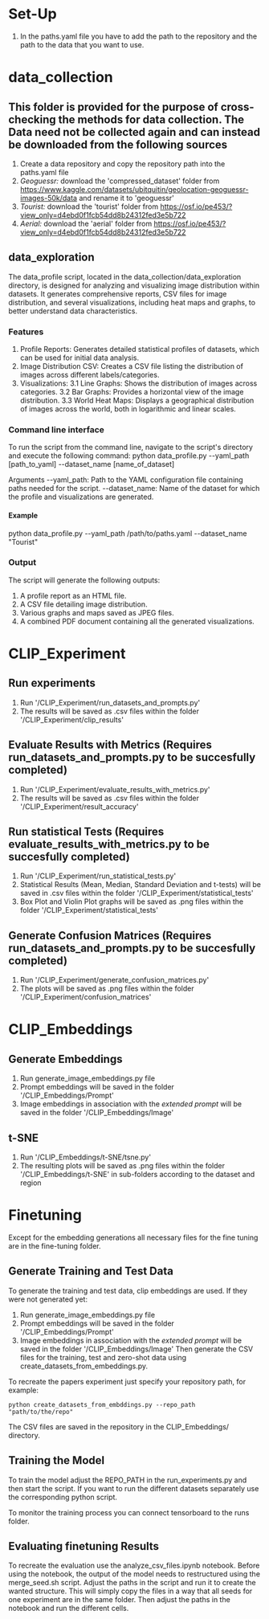 # Set-Up

1. In the paths.yaml file you have to add the path to the repository and the path to the data that you want to use.

# data_collection

## This folder is provided for the purpose of cross-checking the methods for data collection. The Data need not be collected again and can instead be downloaded from the following sources

1. Create a data repository and copy the repository path into the paths.yaml file
2. *Geoguessr:* download the 'compressed_dataset' folder from <https://www.kaggle.com/datasets/ubitquitin/geolocation-geoguessr-images-50k/data> and rename it to 'geoguessr'
3. *Tourist:* download the 'tourist' folder from <https://osf.io/pe453/?view_only=d4ebd0f1fcb54dd8b24312fed3e5b722>
4. *Aerial:* download the 'aerial' folder from <https://osf.io/pe453/?view_only=d4ebd0f1fcb54dd8b24312fed3e5b722>

## data_exploration

The data_profile script, located in the data_collection/data_exploration directory, is designed for analyzing and visualizing image distribution within datasets. It generates comprehensive reports, CSV files for image distribution, and several visualizations, including heat maps and graphs, to better understand data characteristics.

### Features

1. Profile Reports: Generates detailed statistical profiles of datasets, which can be used for initial data analysis.
2. Image Distribution CSV: Creates a CSV file listing the distribution of images across different labels/categories.
3. Visualizations:
    3.1 Line Graphs: Shows the distribution of images across categories.
    3.2 Bar Graphs: Provides a horizontal view of the image distribution.
    3.3 World Heat Maps: Displays a geographical distribution of images across the world, both in logarithmic and linear scales.

### Command line interface

To run the script from the command line, navigate to the script's directory and execute the following command:
python data_profile.py --yaml_path [path_to_yaml] --dataset_name [name_of_dataset]

Arguments
    --yaml_path: Path to the YAML configuration file containing paths needed for the script.
    --dataset_name: Name of the dataset for which the profile and visualizations are generated.

#### Example

python data_profile.py --yaml_path /path/to/paths.yaml --dataset_name "Tourist"

### Output

The script will generate the following outputs:

1. A profile report as an HTML file.
2. A CSV file detailing image distribution.
3. Various graphs and maps saved as JPEG files.
4. A combined PDF document containing all the generated visualizations.

# CLIP_Experiment

## Run experiments

1. Run '/CLIP_Experiment/run_datasets_and_prompts.py'
2. The results will be saved as .csv files within the folder '/CLIP_Experiment/clip_results'

## Evaluate Results with Metrics (Requires run_datasets_and_prompts.py to be succesfully completed)

1. Run '/CLIP_Experiment/evaluate_results_with_metrics.py'
2. The results will be saved as .csv files within the folder '/CLIP_Experiment/result_accuracy'

## Run statistical Tests (Requires evaluate_results_with_metrics.py to be succesfully completed)

1. Run '/CLIP_Experiment/run_statistical_tests.py'
2. Statistical Results (Mean, Median, Standard Deviation and t-tests) will be saved in .csv files within the folder '/CLIP_Experiment/statistical_tests'
3. Box Plot and Violin Plot graphs will be saved as .png files within the folder '/CLIP_Experiment/statistical_tests'

## Generate Confusion Matrices (Requires run_datasets_and_prompts.py to be succesfully completed)

1. Run '/CLIP_Experiment/generate_confusion_matrices.py'
2. The plots will be saved as .png files within the folder '/CLIP_Experiment/confusion_matrices'

# CLIP_Embeddings

## Generate Embeddings

1. Run generate_image_embeddings.py file
2. Prompt embeddings will be saved in the folder '/CLIP_Embeddings/Prompt'
3. Image embeddings in association with the *extended prompt* will be saved in the folder '/CLIP_Embeddings/Image'

## t-SNE

1. Run '/CLIP_Embeddings/t-SNE/tsne.py'
2. The resulting plots will be saved as .png files within the folder '/CLIP_Embeddings/t-SNE' in sub-folders according to the dataset and region

# Finetuning

Except for the embedding generations all necessary files for the fine tuning are in the fine-tuning folder.

## Generate Training and Test Data

To generate the training and test data, clip embeddings are used.
If they were not generated yet:

1. Run generate_image_embeddings.py file
2. Prompt embeddings will be saved in the folder '/CLIP_Embeddings/Prompt'
3. Image embeddings in association with the *extended prompt* will be saved in the folder '/CLIP_Embeddings/Image'
Then generate the CSV files for the training, test and zero-shot data using create_datasets_from_embeddings.py.

To recreate the papers experiment just specify your repository path, for example:

```shell
python create_datasets_from_embddings.py --repo_path "path/to/the/repo"
```

The CSV files are saved in the repository in the CLIP_Embeddings/ directory.

## Training the Model

To train the model adjust the REPO_PATH in the run_experiments.py and then start the script.
If you want to run the different datasets separately use the corresponding python script.

To monitor the training process you can connect tensorboard to the runs folder. 

## Evaluating finetuning Results

To recreate the evaluation use the analyze_csv_files.ipynb notebook.
Before using the notebook, the output of the model needs to restructured using the merge_seed.sh script.
Adjust the paths in the script and run it to create the wanted structure.
This will simply copy the files in a way that all seeds for one experiment are in the same folder.
Then adjust the paths in the notebook and run the different cells.

